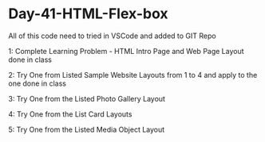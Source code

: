 # Day-41-HTML-Flex-box

All of this code need to tried in VSCode and added to GIT Repo

1: Complete Learning Problem - HTML Intro Page and Web Page Layout done in class

2: Try One from Listed Sample Website Layouts from 1 to 4 and apply to the one done in class

3: Try One from the Listed Photo Gallery Layout

4: Try One from the List Card Layouts

5: Try One from the Listed Media Object Layout
